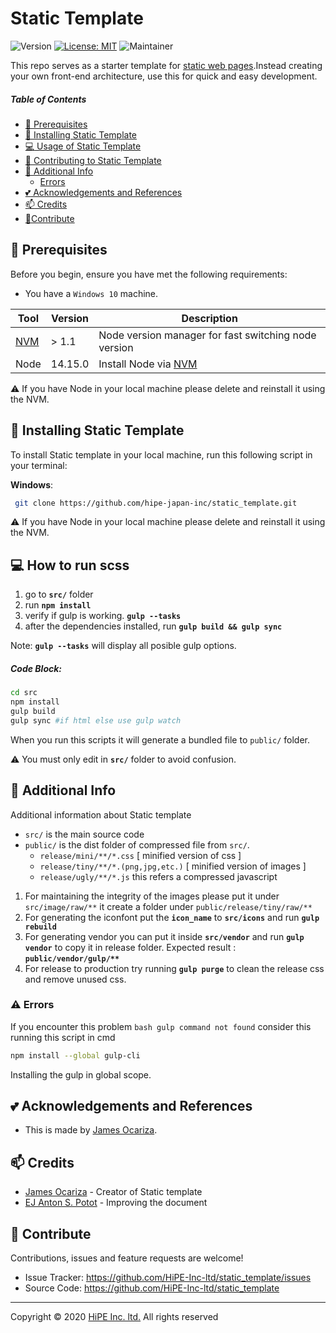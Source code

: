 # Static Template

![Version](https://img.shields.io/badge/version-v1.0.0-blue.svg) [![License: MIT](https://img.shields.io/badge/License-MIT-yellow.svg)](#) ![Maintainer](https://img.shields.io/badge/maintainer-James%20Ocariza-green.svg)

This repo serves as a starter template for [static web pages](https://en.wikipedia.org/wiki/Static_web_page).Instead creating your own front-end architecture, use this for quick and easy development.

##### Table of Contents

- [:pushpin: Prerequisites](#Prerequisites)
- [:rocket: Installing Static Template](#Installing)
- [:computer: Usage of Static Template](#Usage)
- [:memo: Contributing to Static Template](#Contributing)
- [:paperclip: Additional Info](#Additional)
  - [Errors](#Errors)
- [:two_hearts: Acknowledgements and References](#Acknowledgements)
- [:mailbox: Credits](#Credits)
- [:handshake:Contribute](#Contribute)

## <a name='Prerequisites'></a> :pushpin: Prerequisites

Before you begin, ensure you have met the following requirements:

- You have a `Windows 10` machine.

| Tool                                                                 | Version | Description                                                                           |
| -------------------------------------------------------------------- | ------- | ------------------------------------------------------------------------------------- |
| [NVM](https://github.com/coreybutler/nvm-windows/releases/tag/1.1.7) | > 1.1   | Node version manager for fast switching node version                                  |
| Node                                                                 | 14.15.0 | Install Node via [NVM](https://github.com/coreybutler/nvm-windows/releases/tag/1.1.7) |

:warning: If you have Node in your local machine please delete and reinstall it using the NVM.

## <a name='Installing'></a> :rocket: Installing Static Template

To install Static template in your local machine, run this following script in your terminal:

**Windows**:

```sh
 git clone https://github.com/hipe-japan-inc/static_template.git
```

:warning: If you have Node in your local machine please delete and reinstall it using the NVM.

## <a name='Usage'></a>:computer: How to run scss
1. go to **`src/`** folder
2. run **`npm install`**
3. verify if gulp is working. **`gulp --tasks`**
4. after the dependencies installed, run **`gulp build && gulp sync`**

Note: **`gulp --tasks`** will display all posible gulp options.

##### Code Block:

```sh
cd src
npm install
gulp build
gulp sync #if html else use gulp watch
```

When you run this scripts it will generate a bundled file to `public/` folder.

:warning: You must only edit in __`src/`__ folder to avoid confusion.

## <a name='Additional'></a> :paperclip: Additional Info

Additional information about Static template

- `src/` is the main source code
- `public/` is the dist folder of compressed file from `src/`.
  - `release/mini/**/*.css`  [ minified version of css ] 
  - `release/tiny/**/*.(png,jpg,etc.)`  [ minified version of images ] 
  - `release/ugly/**/*.js` this refers a compressed javascript

1. For maintaining the integrity of the images please put it under `src/image/raw/**` it create a folder under `public/release/tiny/raw/**`
2. For generating the iconfont put the __`icon_name`__ to __`src/icons`__ and run __`gulp rebuild`__
3. For generating vendor you can put it inside __`src/vendor`__ and run __`gulp vendor`__ to copy it in release folder. Expected result : __`public/vendor/gulp/**`__
4. For release to production try running __`gulp purge`__ to clean the release css and remove unused css.

### :warning:  <a name='Errors'></a>Errors

If you encounter this problem `bash gulp command not found` consider this running this script in cmd

```sh
npm install --global gulp-cli

```

Installing the gulp in global scope.

## <a name='Acknowledgements'></a>:two_hearts: Acknowledgements and References

- This is made by [James Ocariza](https://github.com/CatMeowlet/).

## <a name='Credits'></a> :mailbox: Credits

- [James Ocariza](https://github.com/CatMeowlet/) - Creator of Static template
- [EJ Anton S. Potot](https://github.com/ezio1404/) - Improving the document

## <a name='Contribute'></a> :handshake: Contribute

Contributions, issues and feature requests are welcome!

- Issue Tracker: https://github.com/HiPE-Inc-ltd/static_template/issues
- Source Code: https://github.com/HiPE-Inc-ltd/static_template

---

Copyright © 2020 [HiPE Inc. ltd.](https://bpoc.co.jp/) All rights reserved
